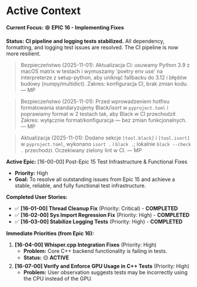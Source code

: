 # Active Context

**Current Focus:** 🟢 **EPIC 16 - Implementing Fixes**

**Status:** **CI pipeline and logging tests stabilized.** All dependency, formatting, and logging test issues are resolved. The CI pipeline is now more resilient.

> Bezpieczeństwo (2025-11-01): Aktualizacja CI: usuwamy Python 3.9 z macOS matrix w testach i wymuszamy 'poetry env use' na interpreterze z setup-python, aby uniknąć fallbacku do 3.12 i błędów budowy (numpy/multidict). Zakres: konfiguracja CI, brak zmian kodu. — MP

> Bezpieczeństwo (2025-11-01): Przed wprowadzeniem hotfixu formatowania standaryzujemy Black/isort w `pyproject.toml` i poprawiamy format w 2 testach tak, aby Black w CI przechodził. Zakres: wyłącznie format/konfiguracja — bez zmian funkcjonalnych. — MP

> Aktualizacja (2025-11-01): Dodano sekcje `[tool.black]` i `[tool.isort]` w `pyproject.toml`, wykonano `isort .` i `black .`; lokalnie `black --check .` przechodzi. Oczekiwany zielony lint w CI. — MP

**Active Epic:** [16-00-00] Post-Epic 15 Test Infrastructure & Functional Fixes
- **Priority:** High
- **Goal:** To resolve all outstanding issues from Epic 15 and achieve a stable, reliable, and fully functional test infrastructure.

**Completed User Stories:**
- ✅ **[16-01-00] Thread Cleanup Fix** (Priority: Critical) - **COMPLETED**
- ✅ **[16-02-00] Sys Import Regression Fix** (Priority: High) - **COMPLETED**
- ✅ **[16-03-00] Stabilize Logging Tests** (Priority: High) - **COMPLETED**

**Immediate Priorities (from Epic 16):**
1.  **[16-04-00] Whisper.cpp Integration Fixes** (Priority: High)
    -   **Problem:** Core C++ backend functionality is failing in tests.
    -   **Status:** 🟡 **ACTIVE**
2.  **[16-07-00] Verify and Enforce GPU Usage in C++ Tests** (Priority: High)
    -   **Problem:** User observation suggests tests may be incorrectly using the CPU instead of the GPU.
